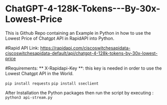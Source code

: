 # ChatGPT-4-128K-Tokens---By-30x-Lowest-Price
This is Github Repo containing an Example in Python in how to use the Lowest Price of Chatgpt API in RapidAPI into Python.


#Rapid API Link: https://rapidapi.com/ciscoswitchesapidata-ciscoswitchesapidata-default/api/chatgpt-4-128k-tokens-by-30x-lowest-price


#Requirements:
** X-Rapidapi-Key **: this key is needed in order to use the Lowest Chatgpt API in the World.

`pip install requests`
`pip install sseclient`

After Installation the Python packages then run the script by executing :
`python3 api-stream.py`


